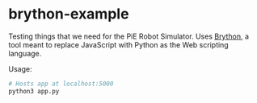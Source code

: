 # brython-example

Testing things that we need for the PiE Robot Simulator. Uses [Brython](https://brython.info/), a tool meant to replace JavaScript with Python as the Web scripting language.

Usage:
```bash
# Hosts app at localhost:5000
python3 app.py
```
